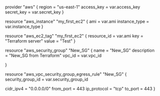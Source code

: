 provider "aws" {
  region     = "us-east-1"
  access_key = var.access_key
  secret_key = var.secret_key
}

resource "aws_instance" "my_first_ec2" {
  ami           = var.ami
  instance_type = var.instance_type
}

resource "aws_ec2_tag" "my_first_ec2" {
  resource_id = var.ami
  key         = "Terraform server"
  value       = "Test"
}

resource "aws_security_group" "New_SG" {
  name        = "New_SG"
  description = "New_SG from Terraform"
  vpc_id      = var.vpc_id

  }

resource "aws_vpc_security_group_egress_rule" "New_SG" {
  security_group_id = var.security_group_id

  cidr_ipv4   = "0.0.0.0/0"
  from_port   = 443
  ip_protocol = "tcp"
  to_port     = 443
}
